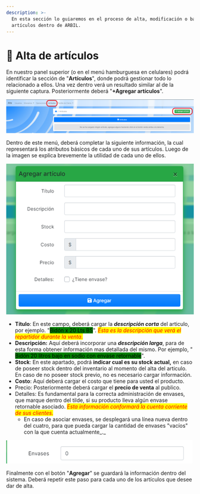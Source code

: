 ```yaml
---
description: >-
  En esta sección lo guiaremos en el proceso de alta, modificación o baja de
  artículos dentro de ARBIL.
---
```


# 🛒 Alta de artículos

En nuestro panel superior (o en el menú hamburguesa en celulares) podrá identificar la sección de "**Artículos**", donde podrá gestionar todo lo relacionado a ellos. Una vez dentro verá un resultado similar al de la siguiente captura. Posteriormente deberá "**+Agregar artículos**".

![](<../../.gitbook/assets/image (3).png>)

Dentro de este menú, deberá completar la siguiente información, la cual representará los atributos básicos de cada uno de sus artículos. Luego de la imagen se explica brevemente la utilidad de cada uno de ellos.

![](<../../.gitbook/assets/image (2).png>)

* **Título**: En este campo, deberá cargar la _**descripción corta**_ del articulo, por ejemplo. "<mark style="background-color:green;">Bidón x 20 Lts BS</mark>". _<mark style="color:red;">Esta es la descripción que verá el repartidor durante la venta.</mark>_
* **Descripción:** Aquí deberá incorporar una _**descripción larga**_, para de esta forma obtener información mas detallada del mismo. Por ejemplo, " <mark style="background-color:green;">Bidón 20 litros bajo en sodio con envase retornable</mark>".
* **Stock**: En este apartado, podrá **indicar cual es su stock actual,** en caso de poseer stock dentro del inventario al momento del alta del articulo. En caso de no poseer stock previo, no es necesario cargar información.
* **Costo**: Aquí deberá cargar el costo que tiene para usted el producto.&#x20;
* Precio: Posteriormente deberá cargar el **precio de venta** al publico.
* Detalles: Es fundamental para la correcta administración de envases, que marque dentro del tilde, si su producto lleva algún envase retornable asociado. _<mark style="color:red;">Esta información conformará la cuenta corriente de sus clientes.</mark>_
  * En caso de asociar envases, se desplegará una línea nueva dentro del cuatro, para que pueda cargar la cantidad de envases "vacíos" con la que cuenta actualmente_._

![](../../.gitbook/assets/image.png)

Finalmente con el botón "**Agregar**" se guardará la información dentro del sistema. Deberá repetir este paso para cada uno de los artículos que desee dar de alta.
